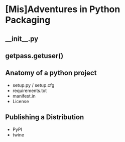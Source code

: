 # [Mis]Adventures in Python Packaging



## \_\_init\_\_.py



## getpass.getuser()



## Anatomy of a python project

 - setup.py / setup.cfg
 - requirements.txt
 - manifest.in
 - License



## Publishing a Distribution
 - PyPI
 - twine

<!--stackedit_data:
eyJoaXN0b3J5IjpbLTMwNTEwNDE3NV19
-->